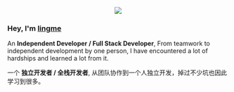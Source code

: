 <p align="center"> 
   <img alingn="center" src="https://view-count.glitch.me/count.svg" />
 </p>

### Hey, I'm [lingme](https://lingmin.me/)

An <b>Independent Developer / Full Stack Developer</b>, From teamwork to independent development by one person, I have encountered a lot of hardships and learned a lot from it.

一个 <b>独立开发者 / 全栈开发者</b>, 从团队协作到一个人独立开发，掉过不少坑也因此学习到很多。
